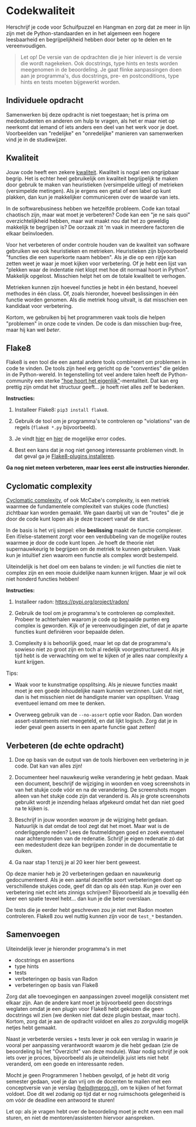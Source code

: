 # Codekwaliteit

Herschrijf je code voor Schuifpuzzel en Hangman en zorg dat ze meer in lijn zijn met de Python-standaarden en in het algemeen een hogere leesbaarheid en begrijpelijkheid hebben door beter op te delen en te vereenvoudigen.

> Let op! De versie van de opdrachten die je hier inlevert is de versie die wordt nagekeken. Ook docstrings, type hints en tests worden meegenomen in de beoordeling. Je gaat flinke aanpassingen doen aan je programma's, dus docstrings, pre- en postconditions, type hints en tests moeten bijgewerkt worden.

## Individuele opdracht

Samenwerken bij deze opdracht is niet toegestaan; het is prima om medestudenten en anderen om hulp te vragen, als het er maar niet op neerkomt dat iemand of iets anders een deel van het werk voor je doet. Voorbeelden van "redelijke" en "onredelijke" manieren van samenwerken vind je in de studiewijzer.

## Kwaliteit

Jouw code heeft een zekere [kwaliteit](https://en.wikipedia.org/wiki/Zen_and_the_Art_of_Motorcycle_Maintenance). Kwaliteit is nogal een ongrijpbaar begrip. Het is echter heel gebruikelijk om kwaliteit begrijpelijk te maken door gebruik te maken van heuristieken (versimpelde uitleg) of metrieken (versimpelde metingen). Als je ergens een getal of een label op kunt plakken, dan kun je makkelijker communiceren over de waarde van iets.

In de softwarebusiness hebben we hetzelfde probleem. Code kan totaal chaotisch zijn, maar wat moet je verbeteren? Code kan een "je ne sais quoi" overzichtelijkheid hebben, maar wat maakt nou dat het zo geweldig makkelijk te begrijpen is? De oorzaak zit 'm vaak in meerdere factoren die elkaar beïnvloeden.

Voor het verbeteren of onder controle houden van de kwaliteit van software gebruiken we ook heuristieken en metrieken. Heuristieken zijn bijvoorbeeld "functies die een superkorte naam hebben". Als je die op een rijtje kan zetten weet je waar je moet kijken voor verbetering. Of je hebt een lijst van "plekken waar de indentatie niet klopt met hoe dit normaal hoort in Python". Makkelijk opgelost. Misschien helpt het om de totale kwaliteit te verhogen.

Metrieken kunnen zijn hoeveel functies je hebt in één bestand, hoeveel methodes in één class. Of, zoals hieronder, hoeveel beslissingen in één functie worden genomen. Als die metriek hoog uitvalt, is dat misschien een kandidaat voor verbetering.

Kortom, we gebruiken bij het programmeren vaak tools die helpen "problemen" in onze code te vinden. De code is dan misschien bug-free, maar hij kan wel *beter*.

## Flake8

Flake8 is een tool die een aantal andere tools combineert om problemen in code te vinden. De tools zijn heel erg gericht op de "conventies" die gelden in de Python-wereld. In tegenstelling tot veel andere talen heeft de Python-community een sterke ["hoe hoort het eigenlijk"](https://nl.wikipedia.org/wiki/Hoe_hoort_het_eigenlijk)-mentaliteit. Dat kan erg prettig zijn omdat het structuur geeft... je hoeft niet alles zelf te bedenken.

**Instructies:**

1. Installeer Flake8: `pip3 install flake8`.

2. Gebruik de tool om je programma's te controleren op "violations" van de regels (`flake8 *.py` bijvoorbeeld).

3. Je vindt [hier](https://flake8.pycqa.org/en/latest/user/error-codes.html) en [hier](https://pycodestyle.pycqa.org/en/latest/intro.html#error-codes) de mogelijke error codes.

4. Best een kans dat je nog niet genoeg interessante problemen vindt. In dat geval ga je [Flake8-plugins installeren](https://github.com/DmytroLitvinov/awesome-flake8-extensions).

**Ga nog niet meteen verbeteren, maar lees eerst alle instructies hieronder.**

## Cyclomatic complexity

[Cyclomatic complexity](https://en.wikipedia.org/wiki/Cyclomatic_complexity), of ook McCabe's complexity, is een metriek waarmee de fundamentele complexiteit van stukjes code (functies) zichtbaar kan worden gemaakt. We gaan daarbij uit van de "routes" die je door de code kunt lopen als je deze traceert vanaf de start.

In de basis is het vrij simpel: elke **beslissing** maakt de functie complexer. Een if/else-statement zorgt voor een verdubbeling van de mogelijke routes waarmee je door de code kunt lopen. Je hoeft de theorie niet supernauwkeurig te begrijpen om de metriek te kunnen gebruiken. Vaak kun je intuïtief zien waarom een functie als complex wordt bestempeld.

Uiteindelijk is het doel om een balans te vinden: je wil functies die niet te complex zijn en een mooie duidelijke naam kunnen krijgen. Maar je wil ook niet honderd functies hebben!

**Instructies:**

1. Installeer radon: <https://pypi.org/project/radon/>

2. Gebruik de tool om je programma's te controleren op complexiteit. Probeer te achterhalen waarom je code op bepaalde punten erg complex is geworden. Kijk of je vereenvoudigingen ziet, of dat je aparte functies kunt definiëren voor bepaalde delen.

3. Complexity `B` is behoorlijk goed, maar let op dat de programma's sowieso niet zo groot zijn en toch al redelijk voorgestructureerd. Als je tijd hebt is de verwachting om wel te kijken of je alles naar complexity `A` kunt krijgen.

Tips:

-  Waak voor te kunstmatige opsplitsing. Als je nieuwe functies maakt moet je een goede inhoudelijke naam kunnen verzinnen. Lukt dat niet, dan is het misschien niet de handigste manier van opsplitsen. Vraag eventueel iemand om mee te denken.

-  Overweeg gebruik van de `--no-assert` optie voor Radon. Dan worden assert-statements niet meegeteld, en dat lijkt logisch. Zorg dat je in ieder geval geen asserts in een aparte functie gaat zetten!

## Verbeteren (de echte opdracht)

1. Doe op basis van de output van de tools hierboven een verbetering in je code. Dat kan van alles zijn!

2. Documenteer heel nauwkeurig welke verandering je hebt gedaan. Maak een document, beschrijf de wijziging in woorden en voeg screenshots in van het stukje code vóór en na de verandering. De screenshots mogen alleen van het stukje code zijn dat veranderd is. Als je grote screenshots gebruikt wordt je inzending helaas afgekeurd omdat het dan niet goed na te kijken is.

3. Beschrijf in jouw woorden *waarom* je de wijziging hebt gedaan. Natuurlijk is dat omdat de tool zegt dat het moet. Maar wat is de onderliggende reden? Lees de foutmeldingen goed en zoek eventueel naar achtergronden van de redenatie. Schrijf je eigen redenatie zó dat een medestudent deze kan begrijpen zonder in de documentatie te duiken.

4. Ga naar stap 1 tenzij je al 20 keer hier bent geweest.

Op deze manier heb je 20 verbeteringen gedaan en nauwkeurig gedocumenteerd. Als je een aantal dezelfde soort verbeteringen doet op verschillende stukjes code, geef dit dan op als één stap. Kun je over een verbetering niet echt iets zinnigs schrijven? Bijvoorbeeld als je toevallig één keer een spatie teveel hebt... dan kun je die beter overslaan.

De tests die je eerder hebt geschreven zou je niet met Radon moeten controleren. Flake8 zou wel nuttig kunnen zijn voor de `test_*` bestanden.

## Samenvoegen

Uiteindelijk lever je hieronder programma's in met

- docstrings en assertions
- type hints
- tests
- verbeteringen op basis van Radon
- verbeteringen op basis van Flake8

Zorg dat alle toevoegingen en aanpassingen zoveel mogelijk consistent met elkaar zijn. Aan de andere kant moet je bijvoorbeeld geen docstrings weglaten omdat je een plugin voor Flake8 hebt gekozen die geen docstrings wil zien (we denken niet dat deze plugin bestaat, maar toch). Kortom, zorg dat je aan de opdracht voldoet en alles zo zorgvuldig mogelijk netjes hebt gemaakt.

Naast je verbeterde versies + tests lever je ook een verslag in waarin je vooral per aanpassing verantwoordt waarom je die hebt gedaan (zie de beoordeling bij het "Overzicht" van deze module). Waar nodig schrijf je ook iets over je proces, bijvoorbeeld als je uiteindelijk juist iets niet hebt veranderd, om een goede en interessante reden.

Mocht je geen Programmeren 1 hebben gevolgd, of je hebt dit vorig semester gedaan, voel je dan vrij om de docenten te mailen met een conceptversie van je verslag (<help@mprog.nl>), om te kijken of het format voldoet. Doe dit wel zodanig op tijd dat er nog ruimschoots gelegenheid is om vóór de deadline een antwoord te sturen!

Let op: als je vragen hebt over de beoordeling moet je echt even een mail sturen, en niet de mentoren/assistenten hiervoor aanspreken.
